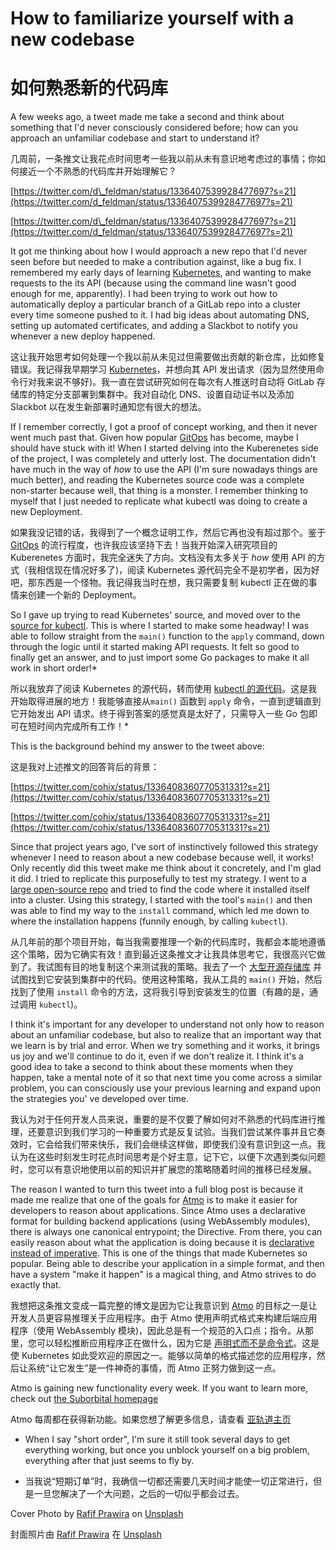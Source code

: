 # How to familiarize yourself with a new codebase

# 如何熟悉新的代码库

A few weeks ago, a tweet made me take a second and think about something that I'd never consciously considered before; how can you approach an unfamiliar codebase and start to understand it?

几周前，一条推文让我花点时间思考一些我以前从未有意识地考虑过的事情；你如何接近一个不熟悉的代码库并开始理解它？

[https://twitter.com/d\_feldman/status/1336407539928477697?s=21](https://twitter.com/d_feldman/status/1336407539928477697?s=21)

[https://twitter.com/d\_feldman/status/1336407539928477697?s=21](https://twitter.com/d_feldman/status/1336407539928477697?s=21)

It got me thinking about how I would approach a new repo that I'd never seen before but needed to make a contribution against, like a bug fix. I remembered my early days of learning [Kubernetes](https://kubernetes.io/), and wanting to make requests to the its API (because using the command line wasn't good enough for me, apparently). I had been trying to work out how to automatically deploy a particular branch of a GitLab repo into a cluster every time someone pushed to it. I had big ideas about automating DNS, setting up automated certificates, and adding a Slackbot to notify you whenever a new deploy happened.

这让我开始思考如何处理一个我以前从未见过但需要做出贡献的新仓库，比如修复错误。我记得我早期学习 [Kubernetes](https://kubernetes.io/)，并想向其 API 发出请求（因为显然使用命令行对我来说不够好)。我一直在尝试研究如何在每次有人推送时自动将 GitLab 存储库的特定分支部署到集群中。我对自动化 DNS、设置自动证书以及添加 Slackbot 以在发生新部署时通知您有很大的想法。

If I remember correctly, I got a proof of concept working, and then it never went much past that. Given how popular [GitOps](https://www.cloudbees.com/gitops/what-is-gitops) has become, maybe I should have stuck with it! When I started delving into the Kuberenetes side of the project, I was completely and utterly lost. The documentation didn't have much in the way of _how_ to use the API (I'm sure nowadays things are much better), and reading the Kubernetes source code was a complete non-starter because well, that thing is a monster. I remember thinking to myself that I just needed to replicate what kubectl was doing to create a new Deployment.

如果我没记错的话，我得到了一个概念证明工作，然后它再也没有超过那个。鉴于 [GitOps](https://www.cloudbees.com/gitops/what-is-gitops) 的流行程度，也许我应该坚持下去！当我开始深入研究项目的 Kuberenetes 方面时，我完全迷失了方向。文档没有太多关于 _how_ 使用 API 的方式（我相信现在情况好多了)，阅读 Kubernetes 源代码完全不是初学者，因为好吧，那东西是一个怪物。我记得我当时在想，我只需要复制 kubectl 正在做的事情来创建一个新的 Deployment。

So I gave up trying to read Kubernetes' source, and moved over to the [source for kubectl](https://github.com/kubernetes/kubectl). This is where I started to make some headway! I was able to follow straight from the `main()` function to the `apply` command, down through the logic until it started making API requests. It felt so good to finally get an answer, and to just import some Go packages to make it all work in short order!\*

所以我放弃了阅读 Kubernetes 的源代码，转而使用 [kubectl 的源代码](https://github.com/kubernetes/kubectl)。这是我开始取得进展的地方！我能够直接从`main()` 函数到 `apply` 命令，一直到逻辑直到它开始发出 API 请求。终于得到答案的感觉真是太好了，只需导入一些 Go 包即可在短时间内完成所有工作！\*

This is the background behind my answer to the tweet above:

这是我对上述推文的回答背后的背景：

[https://twitter.com/cohix/status/1336408360770531331?s=21](https://twitter.com/cohix/status/1336408360770531331?s=21)

[https://twitter.com/cohix/status/1336408360770531331?s=21](https://twitter.com/cohix/status/1336408360770531331?s=21)

Since that project years ago, I've sort of instinctively followed this strategy whenever I need to reason about a new codebase because well, it works! Only recently did this tweet make me think about it concretely, and I'm glad it did. I tried to replicate this purposefully to test my strategy. I went to a [large open-source repo](https://github.com/fluxcd/flux2) and tried to find the code where it installed itself into a cluster. Using this strategy, I started with the tool's `main()` and then was able to find my way to the `install` command, which led me down to where the installation happens (funnily enough, by calling `kubectl`).

从几年前的那个项目开始，每当我需要推理一个新的代码库时，我都会本能地遵循这个策略，因为它确实有效！直到最近这条推文才让我具体思考它，我很高兴它做到了。我试图有目的地复制这个来测试我的策略。我去了一个 [大型开源存储库](https://github.com/fluxcd/flux2) 并试图找到它安装到集群中的代码。使用这种策略，我从工具的 `main()` 开始，然后找到了使用 `install` 命令的方法，这将我引导到安装发生的位置（有趣的是，通过调用 `kubectl`)。

I think it's important for any developer to understand not only how to reason about an unfamiliar codebase, but also to realize that an important way that we learn is by trial and error. When we try something and it works, it brings us joy and we'll continue to do it, even if we don't realize it. I think it's a good idea to take a second to think about these moments when they happen, take a mental note of it so that next time you come across a similar problem, you can consciously use your previous learning and expand upon the strategies you' ve developed over time. 

我认为对于任何开发人员来说，重要的是不仅要了解如何对不熟悉的代码库进行推理，还要意识到我们学习的一种重要方式是反复试验。当我们尝试某件事并且它奏效时，它会给我们带来快乐，我们会继续这样做，即使我们没有意识到这一点。我认为在这些时刻发生时花点时间思考是个好主意，记下它，以便下次遇到类似问题时，您可以有意识地使用以前的知识并扩展您的策略随着时间的推移已经发展。

The reason I wanted to turn this tweet into a full blog post is because it made me realize that one of the goals for [Atmo](https://github.com/suborbital/atmo) is to make it easier for developers to reason about applications. Since Atmo uses a declarative format for building backend applications (using WebAssembly modules), there is always one canonical entrypoint; the Directive. From there, you can easily reason about what the application is doing because it is [declarative instead of imperative](https://stackoverflow.com/a/1784702). This is one of the things that made Kubernetes so popular. Being able to describe your application in a simple format, and then have a system "make it happen" is a magical thing, and Atmo strives to do exactly that.

我想把这条推文变成一篇完整的博文是因为它让我意识到 [Atmo](https://github.com/suborbital/atmo) 的目标之一是让开发人员更容易推理关于应用程序。由于 Atmo 使用声明式格式来构建后端应用程序（使用 WebAssembly 模块)，因此总是有一个规范的入口点；指令。从那里，您可以轻松推断应用程序正在做什么，因为它是 [声明式而不是命令式](https://stackoverflow.com/a/1784702)。这是使 Kubernetes 如此受欢迎的原因之一。能够以简单的格式描述您的应用程序，然后让系统“让它发生”是一件神奇的事情，而 Atmo 正努力做到这一点。

Atmo is gaining new functionality every week. If you want to learn more, check out [the Suborbital homepage](https://suborbital.dev)

Atmo 每周都在获得新功能。如果您想了解更多信息，请查看 [亚轨道主页](https://suborbital.dev)

- When I say "short order", I'm sure it still took several days to get everything working, but once you unblock yourself on a big problem, everything after that just seems to fly by.

- 当我说“短期订单”时，我确信一切都还需要几天时间才能使一切正常进行，但是一旦您解决了一个大问题，之后的一切似乎都会过去。

Cover Photo by [Rafif Prawira](https://unsplash.com/@rafifatmaka) on [Unsplash](https://unsplash.com/s/photos/maze) 

封面照片由 [Rafif Prawira](https://unsplash.com/@rafifatmaka) 在 [Unsplash](https://unsplash.com/s/photos/maze)

